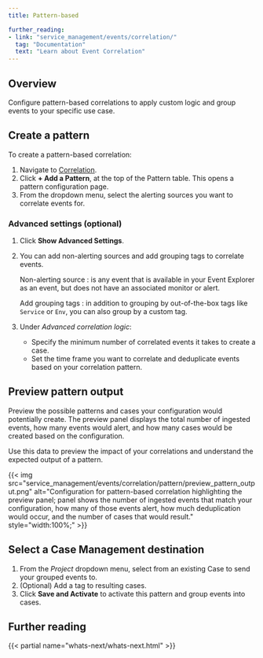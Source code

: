```yaml
---
title: Pattern-based

further_reading:
- link: "service_management/events/correlation/"
  tag: "Documentation"
  text: "Learn about Event Correlation"
---
```


## Overview

Configure pattern-based correlations to apply custom logic and group events to your specific use case.

## Create a pattern

To create a pattern-based correlation:
1. Navigate to [Correlation][1].
1. Click **+ Add a Pattern**, at the top of the Pattern table. This opens a pattern configuration page.
1. From the dropdown menu, select the alerting sources you want to correlate events for.

### Advanced settings (optional)
1. Click **Show Advanced Settings**.
1. You can add non-alerting sources and add grouping tags to correlate events.

   Non-alerting source
   : is any event that is available in your Event Explorer as an event, but does not have an associated monitor or alert.

   Add grouping tags
   : in addition to grouping by out-of-the-box tags like `Service` or `Env`, you can also group by a custom tag.
1. Under *Advanced correlation logic*:
    - Specify the minimum number of correlated events it takes to create a case.
    - Set the time frame you want to correlate and deduplicate events based on your correlation pattern.


## Preview pattern output

Preview the possible patterns and cases your configuration would potentially create. The preview panel displays the total number of ingested events, how many events would alert, and how many cases would be created based on the configuration.

Use this data to preview the impact of your correlations and understand the expected output of a pattern.

{{< img src="service_management/events/correlation/pattern/preview_pattern_output.png" alt="Configuration for pattern-based correlation highlighting the preview panel; panel shows the number of ingested events that match your configuration, how many of those events alert, how much deduplication would occur, and the number of cases that would result." style="width:100%;" >}}

## Select a Case Management destination

1. From the *Project* dropdown menu, select from an existing Case to send your grouped events to.
1. (Optional) Add a tag to resulting cases.
1. Click **Save and Activate** to activate this pattern and group events into cases.

## Further reading

{{< partial name="whats-next/whats-next.html" >}}

[1]: https://app.datadoghq.com/event/correlation
